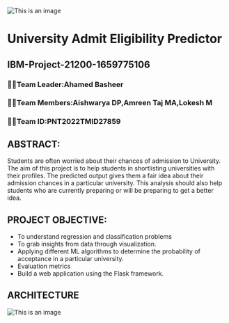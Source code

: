 ![This is an image](https://user-images.githubusercontent.com/113886885/201464675-de2148ba-70e6-44b3-8a1b-4c29c09ad3c3.png)
# **University Admit Eligibility Predictor**
## IBM-Project-21200-1659775106
### :student:Team Leader:Ahamed Basheer
### :student:Team Members:Aishwarya DP,Amreen Taj MA,Lokesh M
### :student:Team ID:PNT2022TMID27859
## **ABSTRACT:**
Students are often worried about their chances of admission to University. The aim of this project is to help students in shortlisting universities with their profiles. The predicted output gives them a fair idea about their admission chances in a particular university. This analysis should also help students who are currently preparing or will be preparing to get a better idea.
## **PROJECT OBJECTIVE:**
* To understand regression and classification problems
* To grab insights from data through visualization.
* Applying different ML algorithms to determine the probability of acceptance in a particular university.
* Evaluation metrics
* Build a web application using the Flask framework.
## **ARCHITECTURE**
![This is an image](https://user-images.githubusercontent.com/113886885/201464999-e687fd6b-df89-41b8-b455-6811217bb3f5.jpg)




